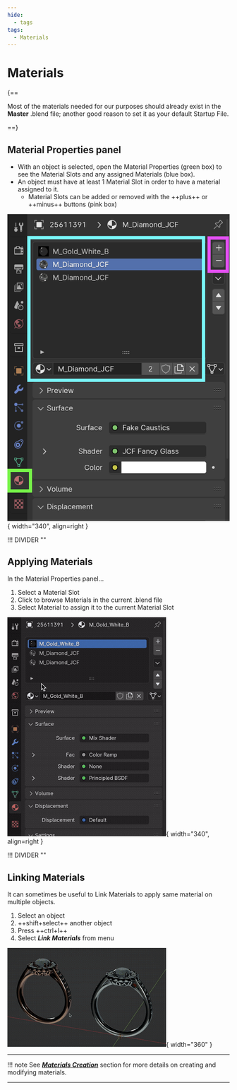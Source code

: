 ```yaml
---
hide:
  - tags
tags:
  - Materials
---
```


# **Materials**

{==

Most of the materials needed for our purposes should already exist in the **Master** .blend file; another good reason to set it as your default Startup File.

==}

## **Material Properties panel**

<div class="grid" markdown>

- With an object is selected, open the Material Properties (green box) to see the Material Slots and any assigned Materials (blue box).
- An object must have at least 1 Material Slot in order to have a material assigned to it.
    - Material Slots can be added or removed with the ++plus++ or ++minus++ buttons (pink box)

![Material Properties panel](../media/MaterialProperties.png){ width="340", align=right }

</div>


!!! DIVIDER ""


## **Applying Materials**

In the Material Properties panel…

<div class="grid" markdown>

1. Select a Material Slot
1. Click to browse Materials in the current .blend file
1. Select Material to assign it to the current Material Slot


![Select New Material](../media/SelectNewMaterial.gif){ width="340", align=right }

</div>


!!! DIVIDER ""


## **Linking Materials**

It can sometimes be useful to Link Materials to apply same material on multiple objects.

<div class="grid" markdown>

1. Select an object
1. ++shift+select++ another object
1. Press ++ctrl+l++
1. Select ***Link Materials*** from menu

![Link Materials](../media/LinkMaterials.gif){ width="360" }

</div>

---


!!! note
    See [***Materials Creation***](../Materials/index.html) section for more details on creating and modifying materials.


---
